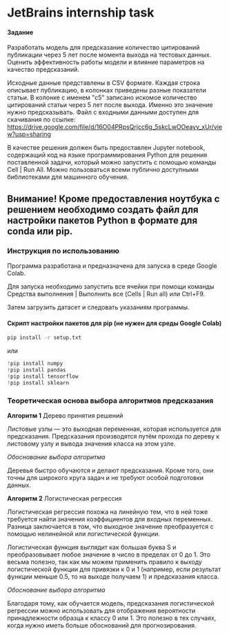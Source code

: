 # JetBrains internship task

#### Задание

Разработать модель для предсказание количество цитирований публикации через 5 лет после момента выхода на тестовых данных. 
Оценить эффективность работы модели и влияние параметров на качество предсказаний.

Исходные данные представлены в CSV формате. Каждая строка описывает публикацию, в колонках приведены разные показатели статьи. В колонке с именем "c5" записано искомое количество цитирований статьи через 5 лет после выхода. Именно это значение нужно предсказывать.
Файл с входными данными доступен для скачивания по ссылке: https://drive.google.com/file/d/16O04PRpsQrjcc6g_5skcLwOOeayv_xUr/view?usp=sharing

В качестве решения должен быть предоставлен Jupyter notebook, содержащий код на языке программирования Python для решения поставленной задачи, который можно запустить с помощью команды Cell | Run All. Можно пользоваться всеми публично доступными библиотеками для машинного обучения. 

**Внимание!** 
Кроме предоставления ноутбука с решением необходимо создать файл для настройки пакетов Python в формате для conda или pip.
----

### Инструкция по использованию

Программа разработана и предназначена для запуска в среде Google Colab.

Для запуска необходимо запустить все ячейки при помощи команды Средства выполнения | Выполнить все (Cells | Run all) или 
Ctrl+F9.
 
Затем загрузить датасет и следовать указаниям программы.

#### Скрипт настройки пакетов для pip (не нужен для среды Google Colab)

```bash
pip install -r setup.txt
```
или 

```python
!pip install numpy
!pip install pandas
!pip install tensorflow
!pip install sklearn
```

### Теоретическая основа выбора алгоритмов предсказания

**Алгоритм 1**
Дерево принятия решений

Листовые узлы — это выходная переменная, которая используется для предсказания. Предсказания производятся путём прохода по дереву к листовому узлу и вывода значения класса на этом узле.

*Обоснование выбора алгоритма*

Деревья быстро обучаются и делают предсказания. Кроме того, они точны для широкого круга задач и не требуют особой подготовки данных.

**Алгоритм 2**
Логистическая регрессия

Логистическая регрессия похожа на линейную тем, что в ней тоже требуется найти значения коэффициентов для входных переменных. Разница заключается в том, что выходное значение преобразуется с помощью нелинейной или логистической функции.

Логистическая функция выглядит как большая буква S и преобразовывает любое значение в число в пределах от 0 до 1. Это весьма полезно, так как мы можем применить правило к выходу логистической функции для привязки к 0 и 1 (например, если результат функции меньше 0.5, то на выходе получаем 1) и предсказания класса.

*Обоснование выбора алгоритма*

Благодаря тому, как обучается модель, предсказания логистической регрессии можно использовать для отображения вероятности принадлежности образца к классу 0 или 1. Это полезно в тех случаях, когда нужно иметь больше обоснований для прогнозирования.
